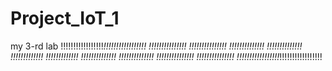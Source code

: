 # Project_IoT_1
my 3-rd lab
!!!!!!!!!!!!!!!!!_!!!!!!!!!!!!!!!!!
!!!!!!!!!!!!!!!_   _!!!!!!!!!!!!!!!
!!!!!!!!!!!!!!_     _!!!!!!!!!!!!!!
!!!!!!!!!!!!!_       _!!!!!!!!!!!!!
!!!!!!!!!!!!!!_     _!!!!!!!!!!!!!!
!!!!!!!!!!!!!!!_   _!!!!!!!!!!!!!!!
!!!!!!!!!!!!!!!!!_!!!!!!!!!!!!!!!!!
